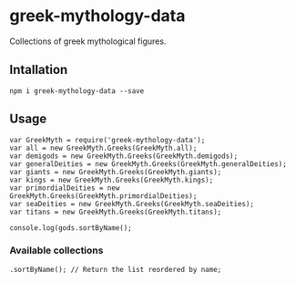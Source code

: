 # greek-mythology-data

Collections of greek mythological figures.

## Intallation

```
npm i greek-mythology-data --save
```

## Usage

```
var GreekMyth = require('greek-mythology-data');
var all = new GreekMyth.Greeks(GreekMyth.all);
var demigods = new GreekMyth.Greeks(GreekMyth.demigods);
var generalDeities = new GreekMyth.Greeks(GreekMyth.generalDeities);
var giants = new GreekMyth.Greeks(GreekMyth.giants);
var kings = new GreekMyth.Greeks(GreekMyth.kings);
var primordialDeities = new GreekMyth.Greeks(GreekMyth.primordialDeities);
var seaDeities = new GreekMyth.Greeks(GreekMyth.seaDeities);
var titans = new GreekMyth.Greeks(GreekMyth.titans);
  
console.log(gods.sortByName();
```

### Available collections
```
.sortByName(); // Return the list reordered by name;
```
